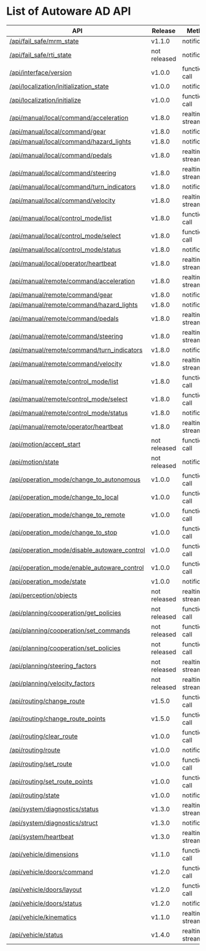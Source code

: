 # List of Autoware AD API

| API                                                                                              | Release      | Method          |
| ------------------------------------------------------------------------------------------------ | ------------ | --------------- |
| [/api/fail_safe/mrm_state](./api/fail_safe/mrm_state.md)                                         | v1.1.0       | notification    |
| [/api/fail_safe/rti_state](./api/fail_safe/rti_state.md)                                         | not released | notification    |
| [/api/interface/version](./api/interface/version.md)                                             | v1.0.0       | function call   |
| [/api/localization/initialization_state](./api/localization/initialization_state.md)             | v1.0.0       | notification    |
| [/api/localization/initialize](./api/localization/initialize.md)                                 | v1.0.0       | function call   |
| [/api/manual/local/command/acceleration](./api/manual/local/command/acceleration.md)             | v1.8.0       | realtime stream |
| [/api/manual/local/command/gear](./api/manual/local/command/gear.md)                             | v1.8.0       | notification    |
| [/api/manual/local/command/hazard_lights](./api/manual/local/command/hazard_lights.md)           | v1.8.0       | notification    |
| [/api/manual/local/command/pedals](./api/manual/local/command/pedals.md)                         | v1.8.0       | realtime stream |
| [/api/manual/local/command/steering](./api/manual/local/command/steering.md)                     | v1.8.0       | realtime stream |
| [/api/manual/local/command/turn_indicators](./api/manual/local/command/turn_indicators.md)       | v1.8.0       | notification    |
| [/api/manual/local/command/velocity](./api/manual/local/command/velocity.md)                     | v1.8.0       | realtime stream |
| [/api/manual/local/control_mode/list](./api/manual/local/control_mode/list.md)                   | v1.8.0       | function call   |
| [/api/manual/local/control_mode/select](./api/manual/local/control_mode/select.md)               | v1.8.0       | function call   |
| [/api/manual/local/control_mode/status](./api/manual/local/control_mode/status.md)               | v1.8.0       | notification    |
| [/api/manual/local/operator/heartbeat](./api/manual/local/operator/heartbeat.md)                 | v1.8.0       | realtime stream |
| [/api/manual/remote/command/acceleration](./api/manual/remote/command/acceleration.md)           | v1.8.0       | realtime stream |
| [/api/manual/remote/command/gear](./api/manual/remote/command/gear.md)                           | v1.8.0       | notification    |
| [/api/manual/remote/command/hazard_lights](./api/manual/remote/command/hazard_lights.md)         | v1.8.0       | notification    |
| [/api/manual/remote/command/pedals](./api/manual/remote/command/pedals.md)                       | v1.8.0       | realtime stream |
| [/api/manual/remote/command/steering](./api/manual/remote/command/steering.md)                   | v1.8.0       | realtime stream |
| [/api/manual/remote/command/turn_indicators](./api/manual/remote/command/turn_indicators.md)     | v1.8.0       | notification    |
| [/api/manual/remote/command/velocity](./api/manual/remote/command/velocity.md)                   | v1.8.0       | realtime stream |
| [/api/manual/remote/control_mode/list](./api/manual/remote/control_mode/list.md)                 | v1.8.0       | function call   |
| [/api/manual/remote/control_mode/select](./api/manual/remote/control_mode/select.md)             | v1.8.0       | function call   |
| [/api/manual/remote/control_mode/status](./api/manual/remote/control_mode/status.md)             | v1.8.0       | notification    |
| [/api/manual/remote/operator/heartbeat](./api/manual/remote/operator/heartbeat.md)               | v1.8.0       | realtime stream |
| [/api/motion/accept_start](./api/motion/accept_start.md)                                         | not released | function call   |
| [/api/motion/state](./api/motion/state.md)                                                       | not released | notification    |
| [/api/operation_mode/change_to_autonomous](./api/operation_mode/change_to_autonomous.md)         | v1.0.0       | function call   |
| [/api/operation_mode/change_to_local](./api/operation_mode/change_to_local.md)                   | v1.0.0       | function call   |
| [/api/operation_mode/change_to_remote](./api/operation_mode/change_to_remote.md)                 | v1.0.0       | function call   |
| [/api/operation_mode/change_to_stop](./api/operation_mode/change_to_stop.md)                     | v1.0.0       | function call   |
| [/api/operation_mode/disable_autoware_control](./api/operation_mode/disable_autoware_control.md) | v1.0.0       | function call   |
| [/api/operation_mode/enable_autoware_control](./api/operation_mode/enable_autoware_control.md)   | v1.0.0       | function call   |
| [/api/operation_mode/state](./api/operation_mode/state.md)                                       | v1.0.0       | notification    |
| [/api/perception/objects](./api/perception/objects.md)                                           | not released | realtime stream |
| [/api/planning/cooperation/get_policies](./api/planning/cooperation/get_policies.md)             | not released | function call   |
| [/api/planning/cooperation/set_commands](./api/planning/cooperation/set_commands.md)             | not released | function call   |
| [/api/planning/cooperation/set_policies](./api/planning/cooperation/set_policies.md)             | not released | function call   |
| [/api/planning/steering_factors](./api/planning/steering_factors.md)                             | not released | realtime stream |
| [/api/planning/velocity_factors](./api/planning/velocity_factors.md)                             | not released | realtime stream |
| [/api/routing/change_route](./api/routing/change_route.md)                                       | v1.5.0       | function call   |
| [/api/routing/change_route_points](./api/routing/change_route_points.md)                         | v1.5.0       | function call   |
| [/api/routing/clear_route](./api/routing/clear_route.md)                                         | v1.0.0       | function call   |
| [/api/routing/route](./api/routing/route.md)                                                     | v1.0.0       | notification    |
| [/api/routing/set_route](./api/routing/set_route.md)                                             | v1.0.0       | function call   |
| [/api/routing/set_route_points](./api/routing/set_route_points.md)                               | v1.0.0       | function call   |
| [/api/routing/state](./api/routing/state.md)                                                     | v1.0.0       | notification    |
| [/api/system/diagnostics/status](./api/system/diagnostics/status.md)                             | v1.3.0       | realtime stream |
| [/api/system/diagnostics/struct](./api/system/diagnostics/struct.md)                             | v1.3.0       | notification    |
| [/api/system/heartbeat](./api/system/heartbeat.md)                                               | v1.3.0       | realtime stream |
| [/api/vehicle/dimensions](./api/vehicle/dimensions.md)                                           | v1.1.0       | function call   |
| [/api/vehicle/doors/command](./api/vehicle/doors/command.md)                                     | v1.2.0       | function call   |
| [/api/vehicle/doors/layout](./api/vehicle/doors/layout.md)                                       | v1.2.0       | function call   |
| [/api/vehicle/doors/status](./api/vehicle/doors/status.md)                                       | v1.2.0       | notification    |
| [/api/vehicle/kinematics](./api/vehicle/kinematics.md)                                           | v1.1.0       | realtime stream |
| [/api/vehicle/status](./api/vehicle/status.md)                                                   | v1.4.0       | realtime stream |
